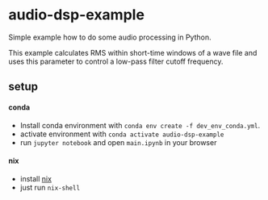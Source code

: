 # audio-dsp-example
Simple example how to do some audio processing in Python. 

This example calculates RMS within short-time windows of a wave file and uses this parameter to control a low-pass filter cutoff frequency.

## setup

#### conda
* Install conda environment with `conda env create -f dev_env_conda.yml`.
* activate environment with `conda activate audio-dsp-example`
* run `jupyter notebook` and open `main.ipynb` in your browser

#### nix
* install [nix](https://nixos.org/)
* just run `nix-shell`
